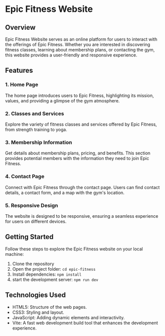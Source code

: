 # Epic Fitness Website

## Overview

Epic Fitness Website serves as an online platform for users to interact with the offerings of Epic Fitness. Whether you are interested in discovering fitness classes, learning about membership plans, or contacting the gym, this website provides a user-friendly and responsive experience.

## Features

### 1. Home Page

The home page introduces users to Epic Fitness, highlighting its mission, values, and providing a glimpse of the gym atmosphere.

### 2. Classes and Services

Explore the variety of fitness classes and services offered by Epic Fitness, from strength training to yoga.

### 3. Membership Information

Get details about membership plans, pricing, and benefits. This section provides potential members with the information they need to join Epic Fitness.

### 4. Contact Page

Connect with Epic Fitness through the contact page. Users can find contact details, a contact form, and a map with the gym's location.

### 5. Responsive Design

The website is designed to be responsive, ensuring a seamless experience for users on different devices.

## Getting Started

Follow these steps to explore the Epic Fitness website on your local machine:

1. Clone the repository
2. Open the project folder: `cd epic-fitness`
3. Install dependencies: `npm install`
4. start the development server: `npm run dev`

## Technologies Used
* HTML5: Structure of the web pages.
* CSS3: Styling and layout.
* JavaScript: Adding dynamic elements and interactivity.
* Vite: A fast web development build tool that enhances the development experience.
